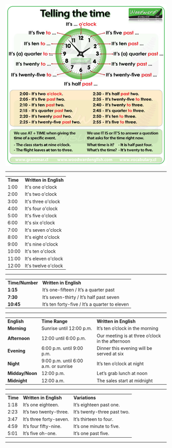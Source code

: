 ![Tell a time](https://raw.githubusercontent.com/wecours/fluent/main/telling-time-in-english.jpg)


---

<table>

<tbody><tr>
<td><strong>Time</strong></td>
<td><strong>Written in English</strong></td>
</tr>

<tr>
<td>1:00</td>
<td>It's one o'clock</td>
</tr>

<tr>
<td>2:00</td>
<td>It's two o'clock</td>
</tr>

<tr>
<td>3:00</td>
<td>It's three o'clock</td>
</tr>

<tr>
<td>4:00</td>
<td>It's four o'clock</td>
</tr>

<tr>
<td>5:00</td>
<td>It's five o'clock</td>
</tr>

<tr>
<td>6:00</td>
<td>It's six o'clock</td>
</tr>

<tr>
<td>7:00</td>
<td>It's seven o'clock</td>
</tr>

<tr>
<td>8:00</td>
<td>It's eight o'clock</td>
</tr>

<tr>
<td>9:00</td>
<td>It's nine o'clock</td>
</tr>

<tr>
<td>10:00</td>
<td>It's ten o'clock</td>
</tr>

<tr>
<td>11:00</td>
<td>It's eleven o'clock</td>
</tr>

<tr>
<td>12:00</td>
<td>It's twelve o'clock</td>
</tr>


</tbody></table>

---

<table>

<tbody><tr>
<td><strong>Time/Number</strong></td>
<td><strong>Written in English</strong></td>
</tr>

<tr>
<td><strong>1:15</strong></td>
<td>It’s one-fifteen / It’s a quarter past</td>
</tr>

<tr>
<td><strong>7:30</strong></td>
<td>It’s seven-thirty / It’s half past seven</td>
</tr>

<tr>
<td><strong>10:45</strong></td>
<td>It’s ten forty-five / It’s a quarter to eleven</td>
</tr>

</tbody></table>

---

<table>

<tbody><tr>
<td><strong>English</strong></td>
<td><strong>Time Range</strong></td>
<td><strong>Written in English</strong></td>
</tr>

<tr>
<td><strong>Morning</strong></td>
<td>Sunrise until 12:00 p.m.</td>
<td>It’s ten o’clock in the morning</td>
</tr>

<tr>
<td><strong>Afternoon</strong></td>
<td>12:00 until 6:00 p.m.</td>
<td>Our meeting is at three o’clock in the afternoon</td>
</tr>

<tr>
<td><strong>Evening</strong></td>
<td>6:00 p.m. until 9:00 p.m.</td>
<td>Dinner this evening will be served at six</td>
</tr>

<tr>
<td><strong>Night</strong></td>
<td>9:00 p.m. until 6:00 a.m. or sunrise</td>
<td>It’s ten o’clock at night</td>
</tr>

<tr>
<td><strong>Midday/Noon</strong></td>
<td>12:00 p.m.</td>
<td>Let’s grab lunch at noon</td>
</tr>

<tr>
<td><strong>Midnight</strong></td>
<td>12:00 a.m.</td>
<td>The sales start at midnight</td>
</tr>

</tbody></table>

---

<table>

<tbody><tr>
<td><strong>Time</strong></td>
<td><strong>Written in English</strong></td>
<td><strong>Variations</strong></td>
</tr>

<tr>
<td>1:18</td>
<td>It’s one eighteen.</td>
<td>It’s eighteen past one.</td>
</tr>

<tr>
<td>2:23</td>
<td>It’s two twenty-three.</td>
<td>It’s twenty-three past two.</td>
</tr>

<tr>
<td>3:47</td>
<td>It’s three forty-seven.</td>
<td>It’s thirteen to four.</td>
</tr>

<tr>
<td>4:59</td>
<td>It’s four fifty-nine.</td>
<td>It’s one minute to five.</td>
</tr>

<tr>
<td>5:01</td>
<td>It’s five oh-one.</td>
<td>It’s one past five.</td>
</tr>

</tbody></table>

---

